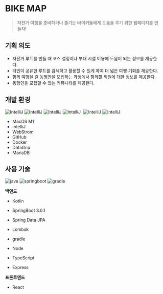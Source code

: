 # BIKE MAP

> 자전거 여행을 준비하거나 즐기는 바이커들에게
도움을 주기 위한 웹페이지를 만들자!

## 기획 의도
* 자전거 루트를 만들 때 코스 설정이나 부대 시설 이용에 도움이 되는 정보를 제공한다.
* 타인이 공유한 루트를 검색하고 활용할 수 있게 하여 더 넓은 여행 기회를 제공한다.
* 함께 여행을 갈 동행인을 모집하는 과정에서 함께할 회원에 대한 정보를 제공한다.
* 동행인을 모집할 수 있는 커뮤니티를 제공한다.

## 개발 환경

![IntelliJ](https://img.shields.io/badge/macOS-M1-black?style=flat&logo=macos)&nbsp;![IntelliJ](https://img.shields.io/badge/intellJ-ffa4c4?style=flat&logo=IntelliJIDEA)&nbsp;![IntelliJ](https://img.shields.io/badge/github-606060?style=fat&logo=github)&nbsp;![IntelliJ](https://img.shields.io/badge/Docker-ADD8E6?style=flat&logo=docker)&nbsp;
![IntelliJ](https://img.shields.io/badge/MariaDB-green?style=flast&logo=mariadb)&nbsp;![IntelliJ](https://img.shields.io/badge/DataGrip-blue?style=flast&logo=DataGrip&logoColor=while)
- MacOS M1
- IntelliJ
- WebStrom
- GitHub
- Docker
- DataGrip
- MariaDB

## 사용 기술

![java](https://img.shields.io/badge/Java-11-DEB887?style=flat)&nbsp;![springboot](https://img.shields.io/badge/SpringBoot-3.0.1-3CB371?style=flat&logo=springboot)&nbsp;![gradle](https://img.shields.io/badge/Gradle-7.5.1-skyblue?style=flat&logo=gradle)

**백엔드**
- Kotlin
- SpringBoot 3.0.1
- Spring Data JPA
- Lombok
- gradle

- Node
- TypeScript
- Express

**프론트엔드**
- React




